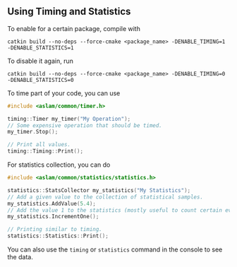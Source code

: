 ## Using Timing and Statistics

To enable for a certain package, compile with
```
catkin build --no-deps --force-cmake <package_name> -DENABLE_TIMING=1 -DENABLE_STATISTICS=1
```

To disable it again, run
```
catkin build --no-deps --force-cmake <package_name> -DENABLE_TIMING=0 -DENABLE_STATISTICS=0
```

To time part of your code, you can use
```cpp
#include <aslam/common/timer.h>

timing::Timer my_timer("My Operation");
// Some expensive operation that should be timed.
my_timer.Stop();

// Print all values.
timing::Timing::Print();
```

For statistics collection, you can do
```cpp
#include <aslam/common/statistics/statistics.h>

statistics::StatsCollector my_statistics("My Statistics");
// Add a given value to the collection of statistical samples.
my_statistics.AddValue(5.4);
// Add the value 1 to the statistics (mostly useful to count certain events and their frequency).
my_statistics.IncrementOne();

// Printing similar to timing.
statistics::Statistics::Print();
```

You can also use the `timing` or `statistics` command in the console to see the data.
